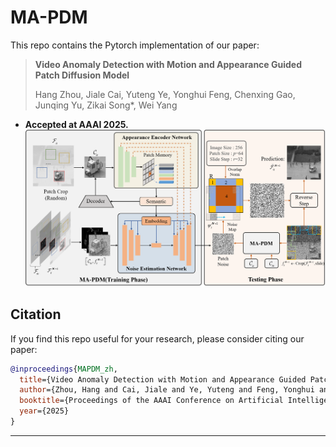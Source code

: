 # MA-PDM
This repo contains the Pytorch implementation of our paper:
> **Video Anomaly Detection with Motion and Appearance Guided Patch Diffusion Model**
> 
> Hang Zhou, Jiale Cai, Yuteng Ye, Yonghui Feng, Chenxing Gao, Junqing Yu, Zikai Song*, Wei Yang
- **Accepted at AAAI 2025.**  
![framework](MA-PDM.png)

## Citation

If you find this repo useful for your research, please consider citing our paper:

```bibtex
@inproceedings{MAPDM_zh,
  title={Video Anomaly Detection with Motion and Appearance Guided Patch Diffusion Modeln},
  author={Zhou, Hang and Cai, Jiale and Ye, Yuteng and Feng, Yonghui and Gao, Chenxing and Yu, Junqing and Song, Zikai and Yang, Wei},
  booktitle={Proceedings of the AAAI Conference on Artificial Intelligence},
  year={2025}
}
```
---
